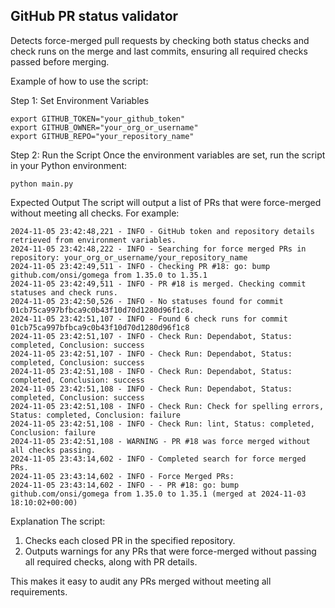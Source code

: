 ## GitHub PR status validator
Detects force-merged pull requests by checking both status checks and check runs on the merge and last commits, ensuring all required checks passed before merging.

Example of how to use the script:

Step 1: Set Environment Variables

```
export GITHUB_TOKEN="your_github_token"
export GITHUB_OWNER="your_org_or_username"
export GITHUB_REPO="your_repository_name"
```

Step 2: Run the Script
Once the environment variables are set, run the script in your Python environment:
```
python main.py
```

Expected Output
The script will output a list of PRs that were force-merged without meeting all checks. For example:
```
2024-11-05 23:42:48,221 - INFO - GitHub token and repository details retrieved from environment variables.
2024-11-05 23:42:48,222 - INFO - Searching for force merged PRs in repository: your_org_or_username/your_repository_name
2024-11-05 23:42:49,511 - INFO - Checking PR #18: go: bump github.com/onsi/gomega from 1.35.0 to 1.35.1
2024-11-05 23:42:49,511 - INFO - PR #18 is merged. Checking commit statuses and check runs.
2024-11-05 23:42:50,526 - INFO - No statuses found for commit 01cb75ca997bfbca9c0b43f10d70d1280d96f1c8.
2024-11-05 23:42:51,107 - INFO - Found 6 check runs for commit 01cb75ca997bfbca9c0b43f10d70d1280d96f1c8
2024-11-05 23:42:51,107 - INFO - Check Run: Dependabot, Status: completed, Conclusion: success
2024-11-05 23:42:51,107 - INFO - Check Run: Dependabot, Status: completed, Conclusion: success
2024-11-05 23:42:51,108 - INFO - Check Run: Dependabot, Status: completed, Conclusion: success
2024-11-05 23:42:51,108 - INFO - Check Run: Dependabot, Status: completed, Conclusion: success
2024-11-05 23:42:51,108 - INFO - Check Run: Check for spelling errors, Status: completed, Conclusion: failure
2024-11-05 23:42:51,108 - INFO - Check Run: lint, Status: completed, Conclusion: failure
2024-11-05 23:42:51,108 - WARNING - PR #18 was force merged without all checks passing.
2024-11-05 23:43:14,602 - INFO - Completed search for force merged PRs.
2024-11-05 23:43:14,602 - INFO - Force Merged PRs:
2024-11-05 23:43:14,602 - INFO - - PR #18: go: bump github.com/onsi/gomega from 1.35.0 to 1.35.1 (merged at 2024-11-03 18:10:02+00:00)
```

Explanation
The script:

1. Checks each closed PR in the specified repository.
2. Outputs warnings for any PRs that were force-merged without passing all required checks, along with PR details.

This makes it easy to audit any PRs merged without meeting all requirements.
